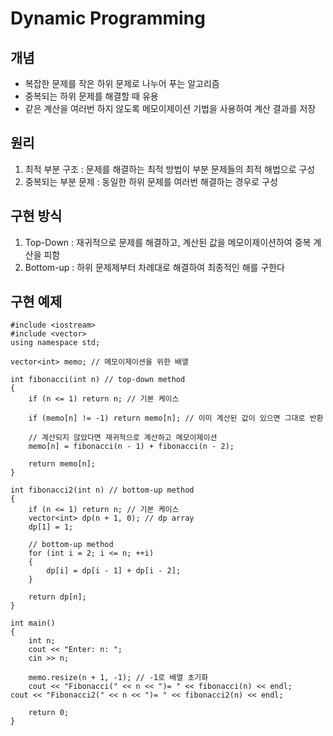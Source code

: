 # Dynamic Programming

## 개념
- 복잡한 문제를 작은 하위 문제로 나누어 푸는 알고리즘
- 중복되는 하위 문제를 해결할 때 유용
- 같은 계산을 여러번 하지 않도록 메모이제이션 기법을 사용하여 계산 결과를 저장

## 원리
1. 최적 부분 구조 : 문제를 해결하는 최적 방법이 부분 문제들의 최적 해법으로 구성
2. 중복되는 부분 문제 : 동일한 하위 문제를 여러번 해결하는 경우로 구성

## 구현 방식
1. Top-Down : 재귀적으로 문제를 해결하고, 계산된 값을 메모이제이션하여 중복 계산을 피함
2. Bottom-up : 하위 문제제부터 차례대로 해결하여 최종적인 해를 구한다

## 구현 예제
```
#include <iostream>
#include <vector>
using namespace std;

vector<int> memo; // 메모이제이션을 위한 배열

int fibonacci(int n) // top-down method
{
	if (n <= 1) return n; // 기본 케이스

	if (memo[n] != -1) return memo[n]; // 이미 계산된 값이 있으면 그대로 반환

	// 계산되지 않았다면 재귀적으로 계산하고 메모이제이션
	memo[n] = fibonacci(n - 1) + fibonacci(n - 2);

	return memo[n];
}

int fibonacci2(int n) // bottom-up method
{
	if (n <= 1) return n; // 기본 케이스
	vector<int> dp(n + 1, 0); // dp array
	dp[1] = 1;

	// bottom-up method
	for (int i = 2; i <= n; ++i)
	{
		dp[i] = dp[i - 1] + dp[i - 2];
	}

	return dp[n];
}

int main()
{
	int n;
	cout << "Enter: n: ";
	cin >> n;

	memo.resize(n + 1, -1); // -1로 배열 초기화
	cout << "Fibonacci(" << n << ")= " << fibonacci(n) << endl;
cout << "Fibonacci2(" << n << ")= " << fibonacci2(n) << endl;

	return 0;
}
